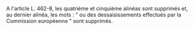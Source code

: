 A l'article L. 462-8, les quatrième et cinquième alinéas sont supprimés et, au dernier alinéa, les mots : " ou des dessaisissements effectués par la Commission européenne " sont supprimés.

